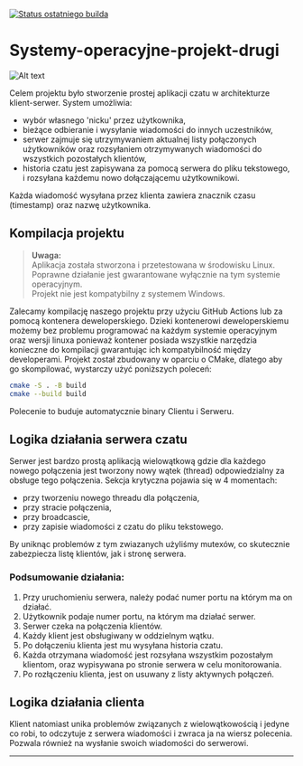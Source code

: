 [![Status ostatniego builda](https://github.com/WojciechKosierkiewicz/Systemy-operacyjne-projekt-drugi/actions/workflows/cmake-single-platform.yml/badge.svg)](https://github.com/WojciechKosierkiewicz/Systemy-operacyjne-projekt-drugi/actions/workflows/cmake-single-platform.yml)
# Systemy-operacyjne-projekt-drugi
![Alt text](https://media.tenor.com/YQ-r_mFzlm0AAAAM/typing-cat-typing.gif)

Celem projektu było stworzenie prostej aplikacji czatu w architekturze klient-serwer.
System umożliwia:
- wybór własnego 'nicku' przez użytkownika,
- bieżące odbieranie i wysyłanie wiadomości do innych uczestników,
- serwer zajmuje się utrzymywaniem aktualnej listy połączonych użytkowników oraz rozsyłaniem otrzymywanych wiadomości do wszystkich pozostałych klientów,
- historia czatu jest zapisywana za pomocą serwera do pliku tekstowego, i rozsyłana każdemu nowo dołączającemu użytkownikowi.

Każda wiadomość wysyłana przez klienta zawiera znacznik czasu (timestamp) oraz nazwę użytkownika.

## Kompilacja projektu
> **Uwaga:**  
> Aplikacja została stworzona i przetestowana w środowisku Linux.  
> Poprawne działanie jest gwarantowane wyłącznie na tym systemie operacyjnym.  
> Projekt nie jest kompatybilny z systemem Windows.

Zalecamy kompilację naszego projektu przy użyciu GitHub Actions lub za pomocą kontenera deweloperskiego. Dzieki kontenerowi deweloperskiemu możemy bez problemu programować na każdym systemie operacyjnym oraz wersji linuxa ponieważ kontener posiada wszystkie narzędzia konieczne do kompilacji gwarantując ich kompatybilność między developerami.
Projekt został zbudowany w oparciu o CMake, dlatego aby go skompilować, wystarczy użyć poniższych poleceń:
```bash
cmake -S . -B build
cmake --build build
```
Polecenie to buduje automatycznie binary Clientu i Serweru.

## Logika działania serwera czatu
Serwer jest bardzo prostą aplikacją wielowątkową gdzie dla każdego nowego połączenia jest tworzony nowy wątek (thread) odpowiedzialny za obsługe tego połączenia. Sekcja krytyczna pojawia się w 4 momentach:
- przy tworzeniu nowego threadu dla połączenia,
- przy stracie połączenia,
- przy broadcascie,
- przy zapisie wiadomości z czatu do pliku tekstowego.

By uniknąc problemów z tym zwiazanych użyliśmy mutexów, co skutecznie zabezpiecza listę klientów, jak i stronę serwera.
### Podsumowanie działania:
1. Przy uruchomieniu serwera, należy podać numer portu na którym ma on działać.
2. Użytkownik podaje numer portu, na którym ma działać serwer.
3. Serwer czeka na połączenia klientów.
4. Każdy klient jest obsługiwany w oddzielnym wątku.
5. Po dołączeniu klienta jest mu wysyłana historia czatu.
6. Każda otrzymana wiadomość jest rozsyłana wszystkim pozostałym klientom, oraz wypisywana po stronie serwera w celu monitorowania.
7. Po rozłączeniu klienta, jest on usuwany z listy aktywnych połączeń.

## Logika działania clienta
Klient natomiast unika problemów związanych z wielowątkowością i jedyne co robi, to odczytuje z serwera wiadomości i zwraca ja na wiersz polecenia. Pozwala również na wysłanie swoich wiadomości do serwerowi.

---
